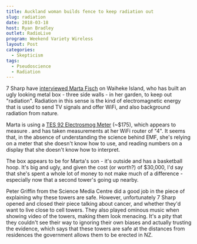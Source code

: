 ```yaml
---
title: Auckland woman builds fence to keep radiation out
slug: radiation
date: 2018-03-18
host: Ryan Bradley
outlet: RadioLive
program: Weekend Variety Wireless
layout: Post
categories:
  - Skepticism
tags:
  - Pseudoscience
  - Radiation
---
```


7 Sharp have [interviewed Marta Fisch](https://www.facebook.com/sevensharp/videos/10156359127297268/) on Waiheke Island, who has built an ugly looking metal box - three side walls - in her garden, to keep out "radiation". Radiation in this sense is the kind of electromagnetic energy that is used to send TV signals and offer WiFi, and also background radiation from nature.

<!-- more -->

Marta is using a [TES 92 Electrosmog Meter](http://www.tes.com.tw/en/product_detail.asp?seq=300) (~$175), which appears to measure . and has taken measurements at her WiFi router of "4". It seems that, in the absence of understanding the science behind EMF, she's relying on a meter that she doesn't know how to use, and reading numbers on a display that she doesn't know how to interpret.

The box appears to be for Marta's son - it's outside and has a basketball hoop. It's big and ugly, and given the cost (or worth?) of $30,000, I'd say that she's spent a whole lot of money to not make much of a difference - especially now that a second tower's going up nearby.

Peter Griffin from the Science Media Centre did a good job in the piece of explaining why these towers are safe. However, unfortunately 7 Sharp opened and closed their piece talking about cancer, and whether they'd want to live close to cell towers. They also played ominous music when showing video of the towers, making them look menacing. It's a pity that they couldn't see their way to ignoring their own biases and actually trusting the evidence, which says that these towers are safe at the distances from residences the government allows them to be erected in NZ.
